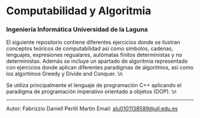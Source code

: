 # Computabilidad y Algoritmia
### Ingeniería Informática Universidad de la Laguna

El siguiente repositorio contiene diferentes ejercicios donde se ilustran conceptos teóricos de computabilidad así como símbolos, cadenas, lenguajes, expresiones regualares, autómatas finitos deterministas y no deterministas. Además se incluye un apartado de algoritmia representado con ejercicios donde aplican diferentes paradigmas de algoritmos, así como los algortimos Greedy y Divide and Conquer. \n

Se utiliza principalmente el lenguaje de programación C++ aplicando el paradigma de programación imperativo orientado a objetos (OOP). \n

---
 Autor: Fabrizzio Daniell Perilli Martin
 Email: alu0101138589@ull.edu.es
